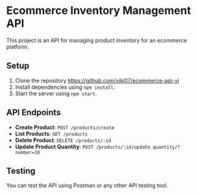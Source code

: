 # Ecommerce Inventory Management API

This project is an API for managing product inventory for an ecommerce platform.

## Setup

1. Clone the repository https://github.com/vjkj07/ecommerce-api-vj
2. Install dependencies using `npm install`.
3. Start the server using `npm start`.

## API Endpoints

- **Create Product**: `POST /products/create`
- **List Products**: `GET /products`
- **Delete Product**: `DELETE /products/:id`
- **Update Product Quantity**: `POST /products/:id/update_quantity/?number=10`

## Testing

You can test the API using Postman or any other API testing tool.

